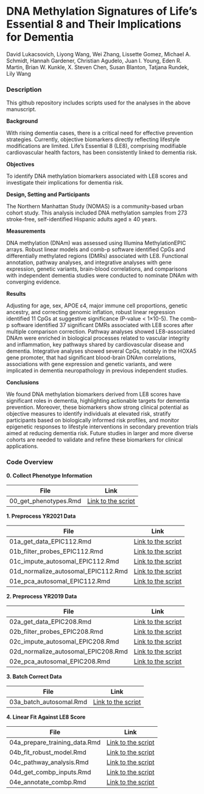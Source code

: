 # **DNA Methylation Signatures of Life’s Essential 8 and Their Implications for Dementia**
David Lukacsovich, Liyong Wang, Wei Zhang, Lissette Gomez, Michael A. Schmidt, Hannah Gardener, Christian Agudelo, Juan I. Young, Eden R. Martin, Brian W. Kunkle, X. Steven Chen, Susan Blanton, Tatjana Rundek, Lily Wang

### Description

This github repository includes scripts used for the analyses in the above manuscript. 

**Background**

With rising dementia cases, there is a critical need for effective prevention strategies. Currently, objective biomarkers directly reflecting lifestyle modifications are limited. Life’s Essential 8 (LE8), comprising modifiable cardiovascular health factors, has been consistently linked to dementia risk.

**Objectives**

To identify DNA methylation biomarkers associated with LE8 scores and investigate their implications for dementia risk. 

**Design, Setting and Participants**

The Northern Manhattan Study (NOMAS) is a community-based urban cohort study. This analysis included DNA methylation samples from 273 stroke-free, self-identified Hispanic adults aged ≥ 40 years. 

**Measurements**

DNA methylation (DNAm) was assessed using Illumina MethylationEPIC arrays. Robust linear models and comb-p software identified CpGs and differentially methylated regions (DMRs) associated with LE8. Functional annotation, pathway analyses, and integrative analyses with gene expression, genetic variants, brain-blood correlations, and comparisons with independent dementia studies were conducted to nominate DNAm with converging evidence. 

**Results**

Adjusting for age, sex, APOE ε4, major immune cell proportions, genetic ancestry, and correcting genomic inflation, robust linear regression identified 11 CpGs at suggestive significance (P-value < 1×10-5). The comb-p software identified 37 significant DMRs associated with LE8 scores after multiple comparison correction. Pathway analyses showed LE8-associated DNAm were enriched in biological processes related to vascular integrity and inflammation, key pathways shared by cardiovascular disease and dementia. Integrative analyses showed several CpGs, notably in the HOXA5 gene promoter, that had significant blood-brain DNAm correlations, associations with gene expression and genetic variants, and were implicated in dementia neuropathology in previous independent studies. 

**Conclusions**

We found DNA methylation biomarkers derived from LE8 scores have significant roles in dementia, highlighting actionable targets for dementia prevention. Moreover, these biomarkers show strong clinical potential as objective measures to identify individuals at elevated risk, stratify participants based on biologically informed risk profiles, and monitor epigenetic responses to lifestyle interventions in secondary prevention trials aimed at reducing dementia risk. Future studies in larger and more diverse cohorts are needed to validate and refine these biomarkers for clinical applications. 

### Code Overview

**0. Collect Phenotype Information**

| File                                | Link                                                         |
| ----------------------------------- | ------------------------------------------------------------ |
| 00_get_phenotypes.Rmd               | [Link to the script](https://github.com/TransBioInfoLab/DNAm-and-LE8/blob/main/code/00_get_phenotypes.Rmd) |

**1. Preprocess YR2021 Data**

| File                                | Link                                                         |
| ----------------------------------- | ------------------------------------------------------------ |
| 01a_get_data_EPIC112.Rmd            | [Link to the script](https://github.com/TransBioInfoLab/DNAm-and-LE8/blob/main/code/01a_get_data_EPIC112.Rmd) |
| 01b_filter_probes_EPIC112.Rmd       | [Link to the script](https://github.com/TransBioInfoLab/DNAm-and-LE8/blob/main/code/01b_filter_probes_EPIC112.Rmd) |
| 01c_impute_autosomal_EPIC112.Rmd    | [Link to the script](https://github.com/TransBioInfoLab/DNAm-and-LE8/blob/main/code/01c_impute_autsomal_EPIC112.Rmd) |
| 01d_normalize_autosomal_EPIC112.Rmd | [Link to the script](https://github.com/TransBioInfoLab/DNAm-and-LE8/blob/main/code/01d_normalize_autosomal_EPIC112.Rmd) |
| 01e_pca_autosomal_EPIC112.Rmd       | [Link to the script](https://github.com/TransBioInfoLab/DNAm-and-LE8/blob/main/code/01e_pca_autosomal_EPIC112.Rmd) |

**2. Preprocess YR2019 Data**

| File                                | Link                                                         |
| ----------------------------------- | ------------------------------------------------------------ |
| 02a_get_data_EPIC208.Rmd            | [Link to the script](https://github.com/TransBioInfoLab/DNAm-and-LE8/blob/main/code/02a_get_data_EPIC208.Rmd) |
| 02b_filter_probes_EPIC208.Rmd       | [Link to the script](https://github.com/TransBioInfoLab/DNAm-and-LE8/blob/main/code/02b_filter_probes_EPIC208.Rmd) |
| 02c_impute_autosomal_EPIC208.Rmd    | [Link to the script](https://github.com/TransBioInfoLab/DNAm-and-LE8/blob/main/code/02c_impute_autsomal_EPIC208.Rmd) |
| 02d_normalize_autosomal_EPIC208.Rmd | [Link to the script](https://github.com/TransBioInfoLab/DNAm-and-LE8/blob/main/code/02d_normalize_autosomal_EPIC208.Rmd) |
| 02e_pca_autosomal_EPIC208.Rmd       | [Link to the script](https://github.com/TransBioInfoLab/DNAm-and-LE8/blob/main/code/02e_pca_autosomal_EPIC208.Rmd) |

**3. Batch Correct Data**

| File                                | Link                                                         |
| ----------------------------------- | ------------------------------------------------------------ |
| 03a_batch_autosomal.Rmd             | [Link to the script](https://github.com/TransBioInfoLab/DNAm-and-LE8/blob/main/code/03a_batch_autosomal.Rmd) |

**4. Linear Fit Against LE8 Score**

| File                           | Link                                                         |
| ------------------------------ | ------------------------------------------------------------ |
| 04a_prepare_training_data.Rmd  | [Link to the script](https://github.com/TransBioInfoLab/DNAm-and-LE8/blob/main/code/04a_prepare_training_data.Rmd) |
| 04b_fit_robust_model.Rmd       | [Link to the script](https://github.com/TransBioInfoLab/DNAm-and-LE8/blob/main/code/04b_fit_robust_model.Rmd) |
| 04c_pathway_analysis.Rmd       | [Link to the script](https://github.com/TransBioInfoLab/DNAm-and-LE8/blob/main/code/04c_pathway_analysis.Rmd) |
| 04d_get_combp_inputs.Rmd       | [Link to the script](https://github.com/TransBioInfoLab/DNAm-and-LE8/blob/main/code/04d_get_combp_inputs.Rmd) |
| 04e_annotate_combp.Rmd         | [Link to the script](https://github.com/TransBioInfoLab/DNAm-and-LE8/blob/main/code/04e_annotate_combp.Rmd)   |
